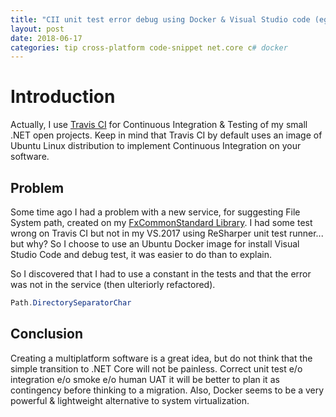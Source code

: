 ```yaml
---
title: "CII unit test error debug using Docker & Visual Studio code (eg. System.Path)"
layout: post
date: 2018-06-17
categories: tip cross-platform code-snippet net.core c# docker
---
```


# Introduction

Actually, I use [Travis CI](https://travis-ci.org/MBaldessari77) for Continuous Integration & Testing of my small .NET open projects.
Keep in mind that Travis CI by default uses an image of Ubuntu Linux distribution to implement Continuous Integration on your software.

## Problem

Some time ago I had a problem with a new service, for suggesting File System path, created on my [FxCommonStandard Library](https://github.com/MBaldessari77/FxCommonStandard).
I had some test wrong on Travis CI but not in my VS.2017 using ReSharper unit test runner... but why?
So I choose to use an Ubuntu Docker image for install Visual Studio Code and debug test, it was easier to do than to explain.

So I discovered that I had to use a constant in the tests and that the error was not in the service (then ulteriorly refactored).

```csharp
Path.DirectorySeparatorChar
```

## Conclusion

Creating a multiplatform software is a great idea, but do not think that the simple transition to .NET Core will not be painless.
Correct unit test e/o integration e/o smoke e/o human UAT it will be better to plan it as contingency before thinking to a migration.
Also, Docker seems to be a very powerful & lightweight alternative to system virtualization.
